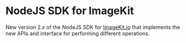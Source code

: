 # NodeJS SDK for ImageKit

New version 2.x of the NodeJS SDK for [ImageKit.io](https://imagekit.io) that implements the new APIs and interface for performing different operations.